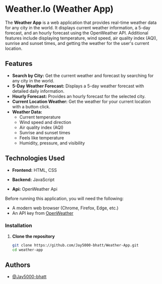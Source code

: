 
#  Weather.Io (Weather  App)

The **Weather App** is a web application that provides real-time weather data for any city in the world. It displays current weather information, a 5-day forecast, and an hourly forecast using the OpenWeather API. Additional features include displaying temperature, wind speed, air quality index (AQI), sunrise and sunset times, and getting the weather for the user's current location.

## Features

- **Search by City:** Get the current weather and forecast by searching for any city in the world.
- **5-Day Weather Forecast:** Displays a 5-day weather forecast with detailed daily information.
- **Hourly Forecast:** Provides an hourly forecast for the selected city.
- **Current Location Weather:** Get the weather for your current location with a button click.
- **Weather Data:**
  - Current temperature
  - Wind speed and direction
  - Air quality index (AQI)
  - Sunrise and sunset times
  - Feels like temperature
  - Humidity, pressure, and visibility


## Technologies Used

- **Frontend:** HTML, CSS

- **Backend:** JavaScript 

- **Api:** OpenWeather Api

Before running this application, you will need the following:

- A modern web browser (Chrome, Firefox, Edge, etc.)
- An API key from [OpenWeather](https://openweathermap.org/api)

### Installation

1. **Clone the repository**
   ```bash
   git clone https://github.com/Jay5000-bhatt/Weather-App.git
   cd weather-app

## Authors

- [@Jay5000-bhatt](https://github.com/Jay5000-bhatt)


